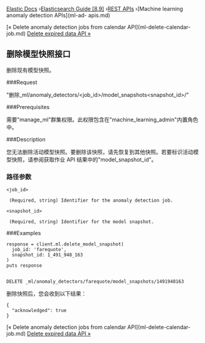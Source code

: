 

[Elastic Docs](/guide/) ›[Elasticsearch Guide [8.9]](index.md) ›[REST
APIs](rest-apis.md) ›[Machine learning anomaly detection APIs](ml-ad-
apis.md)

[« Delete anomaly detection jobs from calendar API](ml-delete-calendar-
job.md) [Delete expired data API »](ml-delete-expired-data.md)

## 删除模型快照接口

删除现有模型快照。

###Request

"删除_ml/anomaly_detectors/<job_id>/model_snapshots<snapshot_id>/"

###Prerequisites

需要"manage_ml"群集权限。此权限包含在"machine_learning_admin"内置角色中。

###Description

您无法删除活动模型快照。要删除该快照，请先恢复到其他快照。若要标识活动模型快照，请参阅获取作业 API 结果中的"model_snapshot_id"。

### 路径参数

`<job_id>`

     (Required, string) Identifier for the anomaly detection job. 
`<snapshot_id>`

     (Required, string) Identifier for the model snapshot. 

###Examples

    
    
    response = client.ml.delete_model_snapshot(
      job_id: 'farequote',
      snapshot_id: 1_491_948_163
    )
    puts response
    
    
    DELETE _ml/anomaly_detectors/farequote/model_snapshots/1491948163

删除快照后，您会收到以下结果：

    
    
    {
      "acknowledged": true
    }

[« Delete anomaly detection jobs from calendar API](ml-delete-calendar-
job.md) [Delete expired data API »](ml-delete-expired-data.md)
